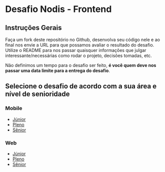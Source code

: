 # Desafio Nodis - Frontend

## Instruções Gerais

Faça um fork deste repositório no Github, desenvolva seu código nele e ao final nos envie a URL para que possamos avaliar o resultado do desafio. Utilize o README para nos passar quaisquer informações que julgar interessante/necessárias como rodar o projeto, decisões tomadas, etc.

Não definimos um tempo para o desafio ser feito, **é você quem deve nos passar uma data limite para a entrega do desafio**.

## Selecione o desafio de acordo com a sua área e nível de senioridade

### Mobile

- [Júnior](./docs/challenge-mobile-junior.md)
- [Pleno](./docs/challenge-mobile-pleno.md)
- [Sênior](./docs/challenge-mobile-senior.md)

### Web

- [Júnior](./docs/challenge-web-junior.md)
- [Pleno](./docs/challenge-web-pleno.md)
- [Sênior](./docs/challenge-web-senior.md)

